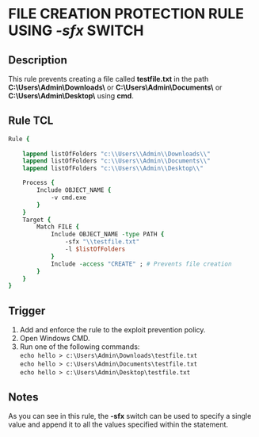 # FILE CREATION PROTECTION RULE USING *-sfx* SWITCH

## Description
This rule prevents creating a file called **testfile.txt** in the path **C:\\Users\\Admin\\Downloads\\** or **C:\\Users\\Admin\\Documents\\** or **C:\\Users\\Admin\\Desktop\\** using **cmd**.

## Rule TCL
```tcl
Rule {
    
    lappend listOfFolders "c:\\Users\\Admin\\Downloads\\"
    lappend listOfFolders "c:\\Users\\Admin\\Documents\\"
    lappend listOfFolders "c:\\Users\\Admin\\Desktop\\"

    Process {
        Include OBJECT_NAME {
            -v cmd.exe
        }
    }
    Target {
        Match FILE {
            Include OBJECT_NAME -type PATH {
                -sfx "\\testfile.txt"
                -l $listOfFolders
            }
            Include -access "CREATE" ; # Prevents file creation
        }
    }
}
```

## Trigger
1. Add and enforce the rule to the exploit prevention policy.
2. Open Windows CMD.
3. Run one of the following commands:<br>
`echo hello > c:\Users\Admin\Downloads\testfile.txt`<br>
`echo hello > c:\Users\Admin\Documents\testfile.txt`<br>
`echo hello > c:\Users\Admin\Desktop\testfile.txt`

## Notes
As you can see in this rule, the **-sfx** switch can be used to specify a single value and append it to all the values specified within the statement.